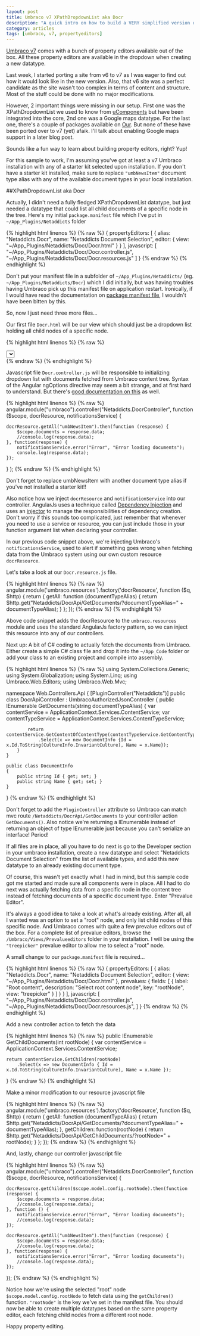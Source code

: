 ```yaml
---
layout: post
title: Umbraco v7 XPathDropdownList aka Docr
description: "A quick intro on how to build a VERY simplified version of the XPathDropdownList"
category: articles
tags: [umbraco, v7, propertyeditors]
---
```


[Umbraco v7](http://our.umbraco.org/contribute/releases/701) comes with a bunch of property editors available out of the box. All these property editors are available in the dropdown when creating a new datatype. 

Last week, I started porting a site from v6 to v7 as I was eager to find out how it would look like in the new version. Also, that v6 site was a perfect candidate as the site wasn't too complex in terms of content and structure. Most of the stuff could be done with no major modifications.

However, 2 important things were missing in our setup. First one was the XPathDropdownList we used to know from [uComponents](http://ucomponents.org) but have been integrated into the core, 2nd one was a Google maps datatype. For the last one, there's a couple of packages available on [Our](http://our.umbraco.org). But none of these have been ported over to v7 (yet) afaik. I'll talk about enabling Google maps support in a later blog post.

Sounds like a fun way to learn about building property editors, right? Yup!

For this sample to work, I'm assuming you've got at least a v7 Umbraco installation with any of a starter kit selected upon installation. If you don't have a starter kit installed, make sure to replace <code>"umbNewsItem"</code> document type alias with any of the available document types in your local installation.

##XPathDropdownList aka Docr

Actually, I didn't need a fully fledged XPathDropdownList datatype, but just needed a datatype that could list all child documents of a specific node in the tree. Here's my initial <code>package.manifest</code> file which I've put in <code>~/App_Plugins/Netaddicts</code> folder

{% highlight html linenos %}
{% raw %}
{
	propertyEditors:
	[ 
		{
			alias: "Netaddicts.Docr",
			name: "Netaddicts Document Selection",
			editor:
			{
				view: "~/App_Plugins/Netaddicts/Docr/Docr.html"
			}
		}
	],
	javascript:
	[
		"~/App_Plugins/Netaddicts/Docr/Docr.controller.js",
		"~/App_Plugins/Netaddicts/Docr/Docr.resources.js"
	]
}
{% endraw %}
{% endhighlight %}

Don't put your manifest file in a subfolder of <code>~/App_Plugins/Netaddicts/</code> (eg. <code>~/App_Plugins/Netaddicts/Docr</code>) which I did initially, but was having troubles having Umbraco pick up this manifest file on application restart. Ironically, if I would have read the documentation on [package manifest file](http://umbraco.github.io/Belle/#/tutorials/manifest), I wouldn't have been bitten by this.

So, now I just need three more files...

Our first file <code>Docr.html</code> will be our view which should just be a dropdown list holding all child nodes of a specific node.

{% highlight html linenos %}
{% raw %}
<div ng-controller="Netaddicts.DocrController">
    <select name="DocrDropdownList" class="umb-editor umb-dropdown" ng-model="model.value" ng-options="d.Id as d.Name for d in documents" />
</div>
{% endraw %}
{% endhighlight %}

Javascript file <code>Docr.controller.js</code> will be responsible to initializing dropdown list with documents fetched from Umbraco content tree. Syntax of the Angular ngOptions directive may seem a bit strange, and at first hard to understand. But there's [good documentation on this](http://docs.angularjs.org/api/ng.directive:select) as well.

{% highlight html linenos %}
{% raw %}
angular.module("umbraco").controller("Netaddicts.DocrController", function ($scope, docrResource, notificationsService) {
	
	docrResource.getAll("umbNewsItem").then(function (response) {
		$scope.documents = response.data;
		//console.log(response.data);
	}, function(response) {
		notificationsService.error("Error", "Error loading documents");
		console.log(response.data);
	});
 }
);
{% endraw %}
{% endhighlight %}

Don't forget to replace umbNewsItem with another document type alias if you've not installed a starter kit!!

Also notice how we inject <code>docrResource</code> and <code>notificationService</code> into our controller. AngularJs uses a technique called [Dependency Injection](http://docs.angularjs.org/guide/di) and uses an [injector](http://docs.angularjs.org/api/angular.injector) to manage the responsibilities of dependency creation.
Don't worry if this sounds too complicated, just remember that whenever you need to use a service or resource, you can just include those in your function argument list when declaring your controller.

In our previous code snippet above, we're injecting Umbraco's <code>notificationsService</code>, used to alert if something goes wrong when fetching data from the Umbraco system using our own custom resource <code>docrResource</code>.

Let's take a look at our <code>Docr.resource.js</code> file.

{% highlight html linenos %}
{% raw %}
angular.module('umbraco.resources').factory('docrResource', function ($q, $http) {
	return {
		getAll: function (documentTypeAlias) {
			return $http.get("Netaddicts/DocrApi/GetDocuments/?documentTypeAlias=" + documentTypeAlias);
		}
	};
});
{% endraw %}
{% endhighlight %}

Above code snippet adds the docrResource to the <code>umbraco.resources</code> module and uses the standard AngularJs factory pattern, so we can inject this resource into any of our controllers.

Next up: A bit of C# coding to actually fetch the documents from Umbraco. Either create a simple C# class file and drop it into the <code>~/App_Code</code> folder or add your class to an existing project and compile into assembly.

{% highlight html linenos %}
{% raw %}
using System.Collections.Generic;
using System.Globalization;
using System.Linq;
using Umbraco.Web.Editors;
using Umbraco.Web.Mvc;

namespace Web.Controllers.Api
{
    [PluginController("Netaddicts")]
    public class DocrApiController : UmbracoAuthorizedJsonController
    {
        public IEnumerable<DocumentInfo> GetDocuments(string documentTypeAlias)
        {
            var contentService = ApplicationContext.Services.ContentService;
            var contentTypeService = ApplicationContext.Services.ContentTypeService;

            return contentService.GetContentOfContentType(contentTypeService.GetContentType(documentTypeAlias).Id)
                .Select(x => new DocumentInfo {Id = x.Id.ToString(CultureInfo.InvariantCulture), Name = x.Name});
        }
    }

    public class DocumentInfo
    {
        public string Id { get; set; }
        public string Name { get; set; }
    }
}
{% endraw %}
{% endhighlight %}

Don't forget to add the <code>PluginController</code> attribute so Umbraco can match mvc route <code>/Netaddicts/DocrApi/GetDocuments</code> to your controller action <code>GetDocuments()</code>.
Also notice we're returning a IEnumerable<DocumentInfo> instead of returning an object of type IEnumerable<IContent> just because you can't serialize an interface! Period!

If all files are in place, all you have to do next is go to the Developer section in your umbraco installation, create a new datatype and select "Netaddicts Document Selection" from the list of available types, and add this new datatype to an already existing document type.

Of course, this wasn't yet exactly what I had in mind, but this sample code got me started and made sure all components were in place. All I had to do next was actually fetching data from a specific node in the content tree instead of fetching documents of a specific document type. Enter "Prevalue Editor".

It's always a good idea to take a look at what's already existing. After all, all I wanted was an option to set a "root" node, and only list child nodes of this specific node. And Umbraco comes with quite a few prevalue editors out of the box. For a complete list of prevalue editors, browse the <code>/Umbraco/Views/Prevalueeditors</code> folder in your installation. I will be using the <code>"treepicker"</code> prevalue editor to allow me to select a "root" node.

A small change to our <code>package.manifest</code> file is required...

{% highlight html linenos %}
{% raw %}
{
	propertyEditors:
	[
		{
			alias: "Netaddicts.Docr",
			name: "Netaddicts Document Selection",
			editor:
			{
				view: "~/App_Plugins/Netaddicts/Docr/Docr.html"
			},
			prevalues: 
			{
				fields: 
				[
					{
						label: "Root content",
						description: "Select root content node",
						key: "rootNode",
						view: "treepicker"
					}
				]
			}
		} 
	],
	javascript: 
	[
		"~/App_Plugins/Netaddicts/Docr/Docr.controller.js",
		"~/App_Plugins/Netaddicts/Docr/Docr.resources.js",
	]
}
{% endraw %}
{% endhighlight %}

Add a new controller action to fetch the data

{% highlight html linenos %}
{% raw %}
public IEnumerable<DocumentInfo> GetChildDocuments(int rootNode)
{
	var contentService = ApplicationContext.Services.ContentService;

	return contentService.GetChildren(rootNode)
		.Select(x => new DocumentInfo { Id = x.Id.ToString(CultureInfo.InvariantCulture), Name = x.Name });
}
{% endraw %}
{% endhighlight %}

Make a minor modification to our resource javascript file

{% highlight html linenos %}
{% raw %}
angular.module('umbraco.resources').factory('docrResource', function ($q, $http) {
	return {
		getAll: function (documentTypeAlias) {
			return $http.get("Netaddicts/DocrApi/GetDocuments/?documentTypeAlias=" + documentTypeAlias);
		},
		getChildren: function(rootNode) {
			return $http.get("Netaddicts/DocrApi/GetChildDocuments/?rootNode=" + rootNode);
		}
	};
});
{% endraw %}
{% endhighlight %}

And, lastly, change our controller javascript file

{% highlight html linenos %}
{% raw %}
angular.module("umbraco").controller("Netaddicts.DocrController", function ($scope, docrResource, notificationsService) {

	docrResource.getChildren($scope.model.config.rootNode).then(function (response) {
		$scope.documents = response.data;
		//console.log(response.data);
	}, function () {
		notificationsService.error("Error", "Error loading documents");
		//console.log(response.data);
	});

	docrResource.getAll("umbNewsItem").then(function (response) {
		$scope.documents = response.data;
		//console.log(response.data);
	}, function(response) {
		notificationsService.error("Error", "Error loading documents");
		//console.log(response.data);
	});
});
{% endraw %}
{% endhighlight %}

Notice how we're using the selected "root" node <code>$scope.model.config.rootNode</code> to fetch data using the <code>getChildren()</code> function. <code>"rootNode"</code> is the key we've set in the manifest file.
You should now be able to create multiple datatypes based on the same property editor, each fetching child nodes from a different root node.

Happy property editing.
